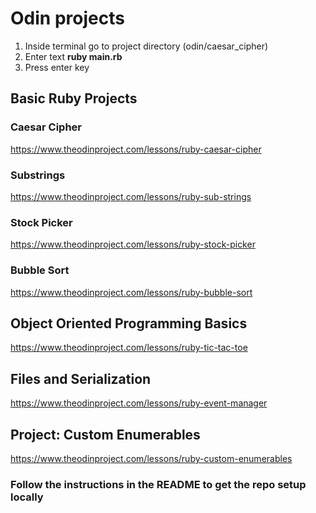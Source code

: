 # Odin projects

1. Inside terminal go to project directory (odin/caesar_cipher)
2. Enter text **ruby main.rb**
3. Press enter key

## Basic Ruby Projects
### Caesar Cipher
https://www.theodinproject.com/lessons/ruby-caesar-cipher
### Substrings
https://www.theodinproject.com/lessons/ruby-sub-strings
### Stock Picker
https://www.theodinproject.com/lessons/ruby-stock-picker
### Bubble Sort
https://www.theodinproject.com/lessons/ruby-bubble-sort

## Object Oriented Programming Basics
https://www.theodinproject.com/lessons/ruby-tic-tac-toe

## Files and Serialization
https://www.theodinproject.com/lessons/ruby-event-manager



## Project: Custom Enumerables
https://www.theodinproject.com/lessons/ruby-custom-enumerables
### Follow the instructions in the README to get the repo setup locally